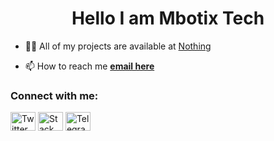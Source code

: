 <h1 align="center">Hello I am Mbotix Tech</h1>

- 👨‍💻 All of my projects are available at [Nothing](https://gabrielazazil.github.io/)

- 📫 How to reach me [**email here**](mailto:mbotixtech@gmail.com)

<h3 align="left">Connect with me:</h3>
<p align="left">
<a href="https://twitter.com/mbotixtech" target="_blank"><img align="center" src="https://raw.githubusercontent.com/rahuldkjain/github-profile-readme-generator/master/src/images/icons/Social/twitter.svg" alt="Twitter" height="30" width="40" /></a>
<a href="https://stackoverflow.com/users/22597130/mbotix-tech" target="_blank"><img align="center" src="https://raw.githubusercontent.com/rahuldkjain/github-profile-readme-generator/master/src/images/icons/Social/stack-overflow.svg" alt="Stack Overflow" height="30" width="40" /></a>
<a href="https://t.me/xiaogarpu" target="_blank"><img align="center" src="https://logos-world.net/wp-content/uploads/2021/03/Telegram-Logo.png" alt="Telegram" height="30" width="40" /></a>
</p>
